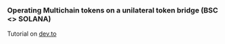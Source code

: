 ### Operating Multichain tokens on a unilateral token bridge (BSC <> SOLANA)
Tutorial on [dev.to]([https://dev.to/abdhafizahmed/operating-multichain-tokens-on-a-unilateral-token-bridge-bsc-solana-42la](https://dev.to/abdhafizahmed/operating-multichain-tokens-on-a-unilateral-token-bridge-bsc-solana-42la)https://dev.to/abdhafizahmed/operating-multichain-tokens-on-a-unilateral-token-bridge-bsc-solana-42la)
